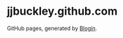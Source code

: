 jjbuckley.github.com
====================

GitHub pages, generated by [Blogín](http://jjbuckley.github.com/blogin).
